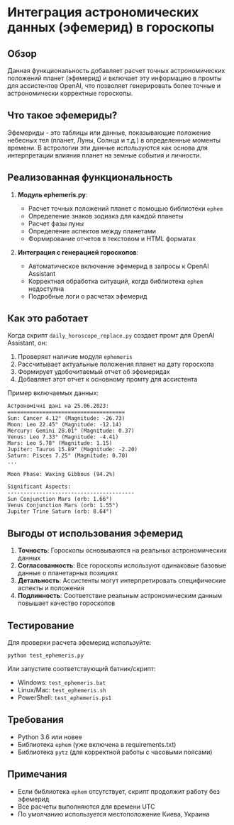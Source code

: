 # Интеграция астрономических данных (эфемерид) в гороскопы

## Обзор

Данная функциональность добавляет расчет точных астрономических положений планет (эфемерид) и включает эту информацию в промты для ассистентов OpenAI, что позволяет генерировать более точные и астрономически корректные гороскопы.

## Что такое эфемериды?

Эфемериды - это таблицы или данные, показывающие положение небесных тел (планет, Луны, Солнца и т.д.) в определенные моменты времени. В астрологии эти данные используются как основа для интерпретации влияния планет на земные события и личности.

## Реализованная функциональность

1. **Модуль ephemeris.py**:
   - Расчет точных положений планет с помощью библиотеки `ephem`
   - Определение знаков зодиака для каждой планеты
   - Расчет фазы луны
   - Определение аспектов между планетами
   - Формирование отчетов в текстовом и HTML форматах

2. **Интеграция с генерацией гороскопов**:
   - Автоматическое включение эфемерид в запросы к OpenAI Assistant
   - Корректная обработка ситуаций, когда библиотека `ephem` недоступна
   - Подробные логи о расчетах эфемерид

## Как это работает

Когда скрипт `daily_horoscope_replace.py` создает промт для OpenAI Assistant, он:

1. Проверяет наличие модуля `ephemeris`
2. Рассчитывает актуальные положения планет на дату гороскопа
3. Формирует удобочитаемый отчет об эфемеридах
4. Добавляет этот отчет к основному промту для ассистента

Пример включаемых данных:
```
Астрономічні дані на 25.06.2023:
=====================================
Sun: Cancer 4.12° (Magnitude: -26.73)
Moon: Leo 22.45° (Magnitude: -12.14)
Mercury: Gemini 28.01° (Magnitude: 0.37)
Venus: Leo 7.33° (Magnitude: -4.41)
Mars: Leo 5.78° (Magnitude: 1.15)
Jupiter: Taurus 15.89° (Magnitude: -2.20)
Saturn: Pisces 7.25° (Magnitude: 0.70)
...

Moon Phase: Waxing Gibbous (94.2%)

Significant Aspects:
----------------------------------------
Sun Conjunction Mars (orb: 1.66°)
Venus Conjunction Mars (orb: 1.55°)
Jupiter Trine Saturn (orb: 8.64°)
```

## Выгоды от использования эфемерид

1. **Точность**: Гороскопы основываются на реальных астрономических данных
2. **Согласованность**: Все гороскопы используют одинаковые базовые данные о планетарных позициях
3. **Детальность**: Ассистенты могут интерпретировать специфические аспекты и положения
4. **Подлинность**: Соответствие реальным астрономическим данным повышает качество гороскопов

## Тестирование

Для проверки расчета эфемерид используйте:
```
python test_ephemeris.py
```

Или запустите соответствующий батник/скрипт:
- Windows: `test_ephemeris.bat`
- Linux/Mac: `test_ephemeris.sh`
- PowerShell: `test_ephemeris.ps1`

## Требования

- Python 3.6 или новее
- Библиотека `ephem` (уже включена в requirements.txt)
- Библиотека `pytz` (для корректной работы с часовыми поясами)

## Примечания

- Если библиотека `ephem` отсутствует, скрипт продолжит работу без эфемерид
- Все расчеты выполняются для времени UTC
- По умолчанию используется местоположение Киева, Украина
